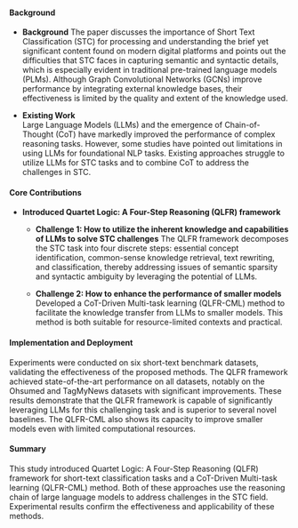 #### Background
- **Background**
The paper discusses the importance of Short Text Classification (STC) for processing and understanding the brief yet significant content found on modern digital platforms and points out the difficulties that STC faces in capturing semantic and syntactic details, which is especially evident in traditional pre-trained language models (PLMs). Although Graph Convolutional Networks (GCNs) improve performance by integrating external knowledge bases, their effectiveness is limited by the quality and extent of the knowledge used.

- **Existing Work**  
Large Language Models (LLMs) and the emergence of Chain-of-Thought (CoT) have markedly improved the performance of complex reasoning tasks. However, some studies have pointed out limitations in using LLMs for foundational NLP tasks. Existing approaches struggle to utilize LLMs for STC tasks and to combine CoT to address the challenges in STC.

#### Core Contributions
- **Introduced Quartet Logic: A Four-Step Reasoning (QLFR) framework**
  - **Challenge 1: How to utilize the inherent knowledge and capabilities of LLMs to solve STC challenges**
      The QLFR framework decomposes the STC task into four discrete steps: essential concept identification, common-sense knowledge retrieval, text rewriting, and classification, thereby addressing issues of semantic sparsity and syntactic ambiguity by leveraging the potential of LLMs.

  - **Challenge 2: How to enhance the performance of smaller models**
      Developed a CoT-Driven Multi-task learning (QLFR-CML) method to facilitate the knowledge transfer from LLMs to smaller models. This method is both suitable for resource-limited contexts and practical.

#### Implementation and Deployment
Experiments were conducted on six short-text benchmark datasets, validating the effectiveness of the proposed methods. The QLFR framework achieved state-of-the-art performance on all datasets, notably on the Ohsumed and TagMyNews datasets with significant improvements. These results demonstrate that the QLFR framework is capable of significantly leveraging LLMs for this challenging task and is superior to several novel baselines. The QLFR-CML also shows its capacity to improve smaller models even with limited computational resources.

#### Summary
This study introduced Quartet Logic: A Four-Step Reasoning (QLFR) framework for short-text classification tasks and a CoT-Driven Multi-task learning (QLFR-CML) method. Both of these approaches use the reasoning chain of large language models to address challenges in the STC field. Experimental results confirm the effectiveness and applicability of these methods.